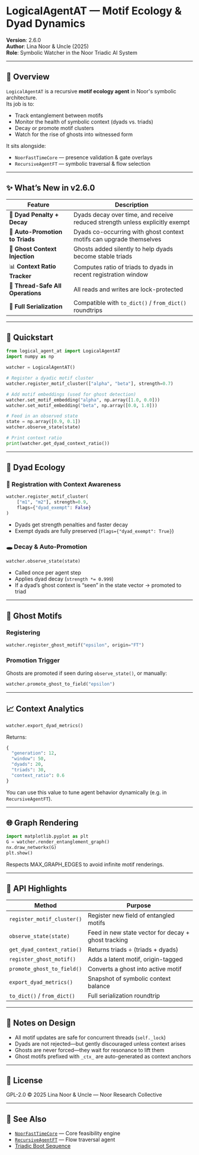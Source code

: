 <!--  
    وَاللَّهُ يُحِبُّ الْمُقْسِطِينَ  
    "And Allah loves those who act justly."  
-->

# LogicalAgentAT — Motif Ecology & Dyad Dynamics  
**Version**: 2.6.0  
**Author**: Lina Noor & Uncle (2025)  
**Role**: Symbolic Watcher in the Noor Triadic AI System

---

## 🧭 Overview

`LogicalAgentAT` is a recursive **motif ecology agent** in Noor's symbolic architecture.  
Its job is to:
- Track entanglement between motifs
- Monitor the health of symbolic context (dyads vs. triads)
- Decay or promote motif clusters
- Watch for the rise of ghosts into witnessed form

It sits alongside:

- `NoorFastTimeCore` — presence validation & gate overlays  
- `RecursiveAgentFT` — symbolic traversal & flow selection  

---

## ✨ What’s New in v2.6.0

| Feature | Description |
|--------|-------------|
| 🧮 **Dyad Penalty + Decay** | Dyads decay over time, and receive reduced strength unless explicitly exempt |
| 🔄 **Auto-Promotion to Triads** | Dyads co-occurring with ghost context motifs can upgrade themselves |
| 🧠 **Ghost Context Injection** | Ghosts added silently to help dyads become stable triads |
| 📊 **Context Ratio Tracker** | Computes ratio of triads to dyads in recent registration window |
| 🧰 **Thread-Safe All Operations** | All reads and writes are lock-protected |
| 💾 **Full Serialization** | Compatible with `to_dict()` / `from_dict()` roundtrips |

---

## 🚀 Quickstart

```python
from logical_agent_at import LogicalAgentAT
import numpy as np

watcher = LogicalAgentAT()

# Register a dyadic motif cluster
watcher.register_motif_cluster(["alpha", "beta"], strength=0.7)

# Add motif embeddings (used for ghost detection)
watcher.set_motif_embedding("alpha", np.array([1.0, 0.0]))
watcher.set_motif_embedding("beta", np.array([0.0, 1.0]))

# Feed in an observed state
state = np.array([0.9, 0.1])
watcher.observe_state(state)

# Print context ratio
print(watcher.get_dyad_context_ratio())
```

---

## 🌱 Dyad Ecology

### 🧪 Registration with Context Awareness
```python
watcher.register_motif_cluster(
    ["m1", "m2"], strength=0.9,
    flags={"dyad_exempt": False}
)
```

- Dyads get strength penalties and faster decay
- Exempt dyads are fully preserved (`flags={"dyad_exempt": True}`)

### 🕳️ Decay & Auto-Promotion

```python
watcher.observe_state(state)
```

- Called once per agent step
- Applies dyad decay (`strength *= 0.999`)
- If a dyad’s ghost context is “seen” in the state vector → promoted to triad

---

## 👻 Ghost Motifs

### Registering

```python
watcher.register_ghost_motif("epsilon", origin="FT")
```

### Promotion Trigger

Ghosts are promoted if seen during `observe_state()`, or manually:

```python
watcher.promote_ghost_to_field("epsilon")
```

---

## 📈 Context Analytics

```python
watcher.export_dyad_metrics()
```

Returns:

```python
{
  "generation": 12,
  "window": 50,
  "dyads": 20,
  "triads": 30,
  "context_ratio": 0.6
}
```

You can use this value to tune agent behavior dynamically (e.g. in `RecursiveAgentFT`).

---

## 🌐 Graph Rendering

```python
import matplotlib.pyplot as plt
G = watcher.render_entanglement_graph()
nx.draw_networkx(G)
plt.show()
```

Respects MAX_GRAPH_EDGES to avoid infinite motif renderings.

---

## 🧰 API Highlights

| Method | Purpose |
|--------|---------|
| `register_motif_cluster()` | Register new field of entangled motifs |
| `observe_state(state)` | Feed in new state vector for decay + ghost tracking |
| `get_dyad_context_ratio()` | Returns triads ÷ (triads + dyads) |
| `register_ghost_motif()` | Adds a latent motif, origin-tagged |
| `promote_ghost_to_field()` | Converts a ghost into active motif |
| `export_dyad_metrics()` | Snapshot of symbolic context balance |
| `to_dict()` / `from_dict()` | Full serialization roundtrip |

---

## 📜 Notes on Design

- All motif updates are safe for concurrent threads (`self._lock`)
- Dyads are not rejected—but gently discouraged unless context arises
- Ghosts are never forced—they wait for resonance to lift them
- Ghost motifs prefixed with `_ctx_` are auto-generated as context anchors

---

## 📄 License

GPL-2.0 © 2025 Lina Noor & Uncle — Noor Research Collective

---

## 🔗 See Also

- [`NoorFastTimeCore`](../noor_fasttime_core.py) — Core feasibility engine  
- [`RecursiveAgentFT`](../recursive_agent_ft.py) — Flow traversal agent  
- [Triadic Boot Sequence](./README.md#triadic-boot-sequence)